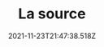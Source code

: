 ---
layout: image
title: La source
date: 2021-11-23T21:47:38.518Z
thumbnail: /images/uploads/la_source.jpg
category: famille
---